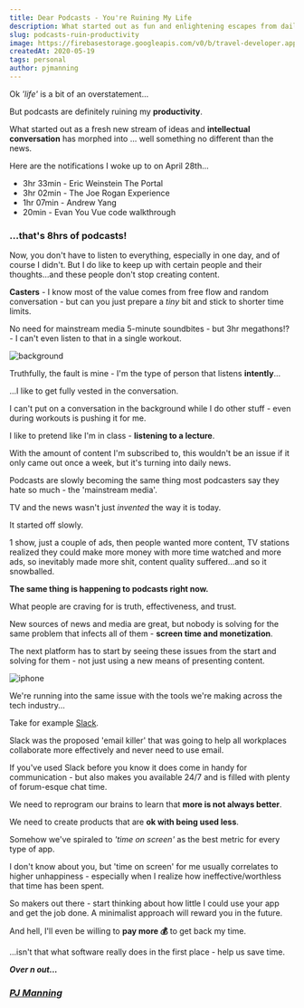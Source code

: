 ```yaml
---
title: Dear Podcasts - You're Ruining My Life
description: What started out as fun and enlightening escapes from daily life - turned into more media consumption than watching the news.
slug: podcasts-ruin-productivity
image: https://firebasestorage.googleapis.com/v0/b/travel-developer.appspot.com/o/posts%2Fpodcasts-ruin-productivity%2Fpodcast-productivity.jpg?alt=media&token=dbe572ff-4173-4c13-a3c6-fcd3e4075f82
createdAt: 2020-05-19
tags: personal
author: pjmanning
---
```


Ok _'life'_ is a bit of an overstatement...

But podcasts are definitely ruining my **productivity**.

What started out as a fresh new stream of ideas and **intellectual conversation** has morphed into ... well something no different than the news.

Here are the notifications I woke up to on April 28th...

-   3hr 33min - Eric Weinstein The Portal
-   3hr 02min - The Joe Rogan Experience
-   1hr 07min - Andrew Yang
-   20min - Evan You Vue code walkthrough

### ...that's 8hrs of podcasts!

Now, you don't have to listen to everything, especially in one day, and of course I didn't. But I do like to keep up with certain people and their thoughts...and these people don't stop creating content.

**Casters** - I know most of the value comes from free flow and random conversation - but can you just prepare a _tiny_ bit and stick to shorter time limits.

No need for mainstream media 5-minute soundbites - but 3hr megathons!? - I can't even listen to that in a single workout.

![background](https://firebasestorage.googleapis.com/v0/b/travel-developer.appspot.com/o/posts%2Fpodcasts-ruin-productivity%2Fpodcast-scream.jpg?alt=media&token=01b8059b-aa49-412b-a5d3-323e07240b70)

Truthfully, the fault is mine - I'm the type of person that listens **intently**...

...I like to get fully vested in the conversation.

I can't put on a conversation in the background while I do other stuff - even during workouts is pushing it for me.

I like to pretend like I'm in class - **listening to a lecture**.

With the amount of content I'm subscribed to, this wouldn't be an issue if it only came out once a week, but it's turning into daily news.

Podcasts are slowly becoming the same thing most podcasters say they hate so much - the 'mainstream media'.

TV and the news wasn't just _invented_ the way it is today.

It started off slowly.

1 show, just a couple of ads, then people wanted more content, TV stations realized they could make more money with more time watched and more ads, so inevitably made more shit, content quality suffered...and so it snowballed.

**The same thing is happening to podcasts right now.**

What people are craving for is truth, effectiveness, and trust.

New sources of news and media are great, but nobody is solving for the same problem that infects all of them - **screen time and monetization**.

The next platform has to start by seeing these issues from the start and solving for them - not just using a new means of presenting content.

![iphone](https://firebasestorage.googleapis.com/v0/b/travel-developer.appspot.com/o/posts%2Fpodcasts-ruin-productivity%2Fiphone-airpods.jpg?alt=media&token=5bba8799-2e97-4e33-95f7-df5ceb045d49)

We're running into the same issue with the tools we're making across the tech industry...

Take for example [Slack](https://slack.com/).

Slack was the proposed 'email killer' that was going to help all workplaces collaborate more effectively and never need to use email.

If you've used Slack before you know it does come in handy for communication - but also makes you available 24/7 and is filled with plenty of forum-esque chat time.

We need to reprogram our brains to learn that **more is not always better**.

We need to create products that are **ok with being used less**.

Somehow we've spiraled to _'time on screen'_ as the best metric for every type of app.

I don't know about you, but 'time on screen' for me usually correlates to higher unhappiness - especially when I realize how ineffective/worthless that time has been spent.

So makers out there - start thinking about how little I could use your app and get the job done. A minimalist approach will reward you in the future.

And hell, I'll even be willing to **pay more 💰** to get back my time.

...isn't that what software really does in the first place - help us save time.

_**Over n out...**_

### [_PJ Manning_](https://x.com/pj_manning)
